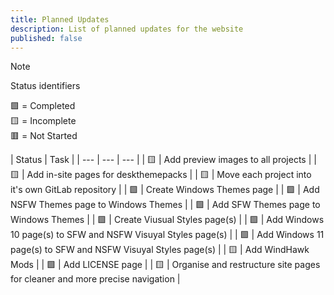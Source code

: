 ```yaml
---
title: Planned Updates
description: List of planned updates for the website
published: false
---
```


> [!NOTE]
> Status identifiers
>
> 🟩 = Completed  
> 🟨 = Incomplete  
> 🟥 = Not Started  

| Status | Task |
| --- | --- | --- |
| 🟨 | Add preview images to all projects |
| 🟨 | Add in-site pages for deskthemepacks |
| 🟨 | Move each project into it's own GitLab repository |
| 🟩 | Create Windows Themes page |
| 🟩 | Add NSFW Themes page to Windows Themes |
| 🟩 | Add SFW Themes page to Windows Themes |
| 🟩 | Create Viusual Styles page(s) |
| 🟩 | Add Windows 10 page(s) to SFW and NSFW Visuyal Styles page(s) |
| 🟩 | Add Windows 11 page(s) to SFW and NSFW Visuyal Styles page(s) |
| 🟨 | Add WindHawk Mods |
| 🟩 | Add LICENSE page |
| 🟨 | Organise and restructure site pages for cleaner and more precise navigation |
